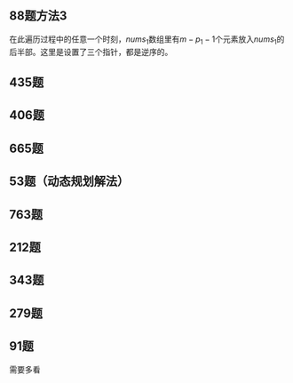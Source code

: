 ## 88题方法3

在此遍历过程中的任意一个时刻，$nums_1$数组里有$m-p_1-1$个元素放入$nums_1$的后半部。这里是设置了三个指针，都是逆序的。

## 435题



## 406题



## 665题



## 53题（动态规划解法）



## 763题



## 212题



## 343题

## 279题

## 91题

需要多看
